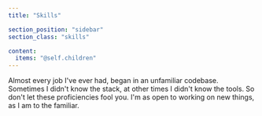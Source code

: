 ```yaml
---
title: "Skills"

section_position: "sidebar"
section_class: "skills"

content:
  items: "@self.children"
---
```

Almost every job I've ever had, began in an unfamiliar codebase.
Sometimes I didn't know the stack, at other times I didn't know the tools.
So don't let these proficiencies fool you. 
I'm as open to working on new things, as I am to the familiar.
